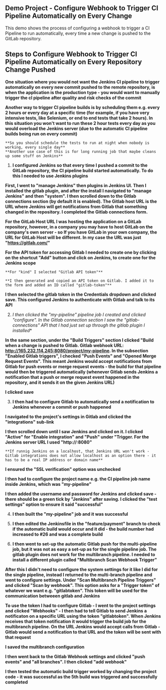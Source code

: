 ## Demo Project - Configure Webhook to Trigger CI Pipeline Automatically on Every Change

This demo shows the process of configuring a webhook to trigger a CI Pipeline to run automatically, every time a new change is pushed to the GitLab repository.

## Steps to Configure Webhook to Trigger CI Pipeline Automatically on Every Repository Change Pushed

**One situation where you would not want the Jenkins CI pipeline to trigger automatically on every new commit pushed to the remote repository, is when the application is the production type - you would want to manually trigger the cI pipeline after quality and risk checks of the commit**

**Another way to trigger CI pipeline builds is by scheduling them e.g. every 2 hours or every day at a specific time (for example, if you have very intensive tests, like Selenium, or end to end tests that take 2 hours). In this situation you won't want to run these 2 hour tests every day as you would overload the Jenkins server (due to the automatic CI pipeline builds being run on every commit)**

    **So you should schedule the tests to run at night when nobody is working, every single day**
    **Another use case of this is for long running job that maybe cleans up some stuff on Jenkins**

1. **I configured Jenkins so that every time I pushed a commit to the GitLab repository, the CI pipeline build started automatically. To do this I needed to use Jenkins plugins**

**First, I went to "manage Jenkins" then plugins in Jenkins UI. Then I installed the gitlab plugin, and after the install I navigated to "manage Jenkins" and then "system". I then scrolled down to the Gitlab connections section (by default it is enabled). The Gitlab host URL is the URL where Jenkins will get notifications from Gitlab that something changed in the repository. I completed the Gitlab connections form.**

**For the GitLab Host URL I was hosting the application on a GitLab repository, however, in a company you may have to host GitLab on the company's own server - so If you have GitLab in your own company, the URL for GitLab Host will be different. In my case the URL was just "https://gitlab.com/"**

**For the API token for accessing Gitlab I needed to create one by clicking on the shortcut "Add" button and click on Jenkins, to create one for the Jenkins scope**

    **For "kind" I selected "Gitlab API token"**

    **I then generated and copied an API token on Gitlab. I added it to the form and added an ID called "gitlab-token"**

**I then selected the gitlab token in the Credentials dropdown and clicked save. This configured Jenkins to authenticate with Gitlab and talk to its API**

2. **I then clicked the "my-pipeline" pipeline job I created and clicked "configure". In the Gitlab connection section I saw the "gitlab-connections" API that I had just set up* through the gitlab plugin I installed**

**In the same section, under the "Build Triggers" section I clicked "Build when a change is pushed to Gitlab. Gitlab webhook URL: http://165.232.114.245:8080/project/my-pipeline. In the subsection "Enabled Gitlab triggers", I checked "Push Events" and "Opened Merge Request Events". This meant Jenkins would accept notifications from Gitlab for push events or merge request events - the build for that pipeline would then be triggered automatically (whenever Gitlab sends Jenkins a notification that a push or merge request event happened in the repository, and it sends it on the given Jenkins URL)**

**I clicked save**

3. **I then had to configure Gitlab to automatically send a notification to Jenkins whenever a commit or push happened**

**I navigated to the project's settings in Gitlab and clicked the "integrations" sub-link**

**I then scrolled down until I saw Jenkins and clicked on it. I clicked "Active" for "Enable integration" and "Push" under "Trigger. For the Jenkins server URL I used "http://<Jenkins IP address>:8080"**

    **If runnig Jenkins on a localhost, that Jenkins URL won't work - Gitlab integrations does not allow localhost as an option there - it has to be a real IP address or domain name**

**I ensured the "SSL verification" option was unchecked**

**I then had to configure the project name e.g. the CI pipeline job name inside Jenkins, which was "my-pipeline"**

**I then added the username and password for Jenkins and clicked save - there should be a green tick by "Jenkins" after saving. I clicked the "test settings" option to ensure it said "successful"**

4. **I then built the "my-pipeline" job and it was successful**

5. **I then edited the Jenkinsfile in the "feature/payment" branch to check if the automatic build would occur and it did - the build number had increased to #26 and was a complete build**

6. **I then went to set-up the automatic Gitlab push for the multi-pipeline job, but it was not as easy a set-up as for the single pipeline job. The gitlab plugin does not work for the multibranch pipeline. I needed to install a different plugin called "Multibranch Scan Webhook Trigger"**

**After this I didn't need to configure the system settings for it like I did for the single pipeline, instead I returned to the multi-branch pipeline and went to configure settings. Under "Scan Multibranch Pipeline Triggers" and clicked "Scan by webhook". This option asks for a "Trigger token" of whatever we want e.g. "gitlabtoken". This token will be used for the communication betweeen gitlab and Jenkins**

**To use the token I had to configure Gitlab - I went to the project settings and clicked "Webhooks" - I then had to tell Gitlab to send Jenkins a notificaton on a specific URL using the token "gitlabtoken". When Jenkins receives that token notification it would trigger the build job for the multibranch pipeline. On the URL Jenkins would accept calls from Gitlab - Gitlab would send a notification to that URL and the token will be sent with that request**

**I saved the multibranch configuration**

**I then went back to the Gitlab Webhook settings and clicked "push events" and "all branches". I then clicked "add webhook"**

**I then tested the automatic build trigger worked by changing the project code - it was successful as the 5th build was triggered and successfully completed**
